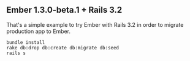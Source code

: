 Ember 1.3.0-beta.1 + Rails 3.2
---------------

That's a simple example to try Ember with Rails 3.2 in order to migrate production app to Ember.

```shell
bundle install
rake db:drop db:create db:migrate db:seed
rails s
```
